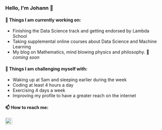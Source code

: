 ### Hello, I'm Johann 👋


#### 🔭 Things I am currently working on: 
- Finishing the Data Science track and getting endorsed by Lambda School
- Taking supplemental online courses about Data Science and Machine Learning 
- My blog on Mathematics, mind blowing physics and philosophy. 🚀 *coming soon*

#### :muscle: Things I am challenging myself with:
- Waking up at 5am and sleeping earlier during the week
- Coding at least 4 hours a day
- Exercising 4 days a week
- Improving my profile to have a greater reach on the internet 


#### 📫 How to reach me:
<a href="https://linktr.ee/Johann_augustine">
    <img align="left" alt="Johann linktree" width="22px" src="https://www.google.com/url?sa=i&url=https%3A%2F%2Ficons8.com%2Ficon%2FGfTOMrwiax2M%2Flinktree&psig=AOvVaw0t0XMslzeW1BTgolPqWZpL&ust=1602969134340000&source=images&cd=vfe&ved=0CAIQjRxqFwoTCPCOxcKDuuwCFQAAAAAdAAAAABAD"/></a>


<!--
**DataLovecraft/DataLovecraft** is a ✨ _special_ ✨ repository because its `README.md` (this file) appears on your GitHub profile.


